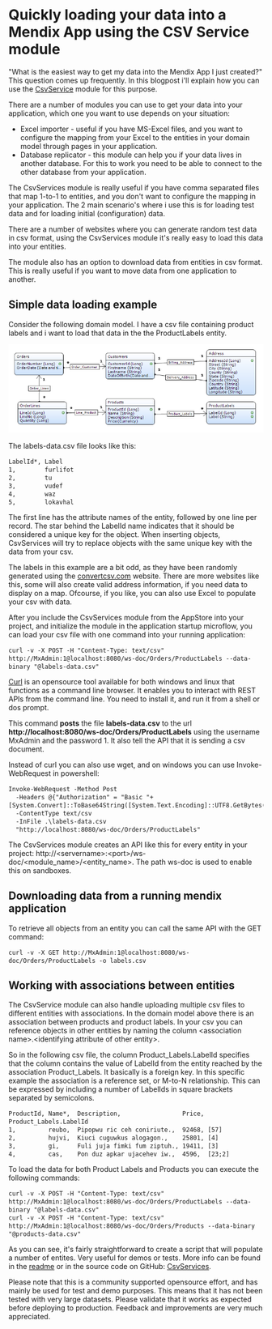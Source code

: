 # Quickly loading your data into a Mendix App using the CSV Service module

"What is the easiest way to get my data into the Mendix App I just created?" This question comes up frequently. In this blogpost i'll explain how you can use the [CsvService][1] module for this purpose.
 
There are a number of modules you can use to get your data into your application, which one you want to use depends on your situation:
 
 * Excel importer - useful if you have MS-Excel files, and you want to configure the mapping from your Excel to the entities in your domain model through pages in your application.
 * Database replicator - this module can help you if your data lives in another database. For this to work you need to be able to connect to the other database from your application.
 
The CsvServices module is really useful if you have comma separated files that map 1-to-1 to entities, and you don't want to configure the mapping in your application. The 2 main scenario's where i use this is for loading test data and for loading initial (configuration) data.

There are a number of websites where you can generate random test data in csv format, using the CsvServices module it's really easy to load this data into your entities.

The module also has an option to download data from entities in csv format. This is really useful if you want to move data from one application to another.

## Simple data loading example

Consider the following domain model. I have a csv file containing product labels and i want to load that data in the the ProductLabels entity.

![Domain model][3]

The labels-data.csv file looks like this:

    LabelId*, Label
    1,        furlifot
    2,        tu
    3,        vudef
    4,        waz
    5,        lokavhal
The first line has the attribute names of the entity, followed by one line per record. The star behind the LabelId name indicates that it should be considered a unique key for the object. When inserting objects, CsvServices will try to replace objects with the same unique key with the data from your csv.

The labels in this example are a bit odd, as they have been randomly generated using the [convertcsv.com][6] website. There are more websites like this, some will also create valid address information, if you need data to display on a map. Ofcourse, if you like, you can also use Excel to populate your csv with data.

After you include the CsvServices module from the AppStore into your project, and initialize the module in the application startup microflow, you can load your csv file with one command into your running application:

    curl -v -X POST -H "Content-Type: text/csv" http://MxAdmin:1@localhost:8080/ws-doc/Orders/ProductLabels --data-binary "@labels-data.csv"

[Curl][4] is an opensource tool available for both windows and linux that functions as a command line browser. It enables you to interact with REST APIs from the command line. You need to install it, and run it from a shell or dos prompt.

This command **posts** the file **labels-data.csv** to the url **http://localhost:8080/ws-doc/Orders/ProductLabels** using the username MxAdmin and the password 1. It also tell the API that it is sending a csv document.

Instead of curl you can also use wget, and on windows you can use Invoke-WebRequest in powershell:

    Invoke-WebRequest -Method Post 
      -Headers @{"Authorization" = "Basic "+[System.Convert]::ToBase64String([System.Text.Encoding]::UTF8.GetBytes("MxAdmin:1"))} 
      -ContentType text/csv
      -InFile .\labels-data.csv  
      "http://localhost:8080/ws-doc/Orders/ProductLabels" 

The CsvServices module creates an API like this for every entity in your project: http://\<servername\>:\<port\>/ws-doc/\<module_name\>/\<entity_name\>. The path ws-doc is used to enable this on sandboxes.

## Downloading data from a running mendix application

To retrieve all objects from an entity you can call the same API with the GET command:

    curl -v -X GET http://MxAdmin:1@localhost:8080/ws-doc/Orders/ProductLabels -o labels.csv
    
## Working with associations between entities

The CsvService module can also handle uploading multiple csv files to different entities with associations. In the domain model above there is an association  between products and product labels. In your csv you can reference objects in other entities by naming the column \<association name\>.\<identifying attribute of other entity\>.

So in the following csv file, the column Product_Labels.LabelId specifies that the column contains the value of LabelId from the entity reached by the association Product_Labels. It basically is a foreign key. In this specific example the association is a reference set, or M-to-N relationship. This can be expressed by including a number of LabelIds in square brackets separated by semicolons.

    ProductId, Name*,  Description,                 Price, Product_Labels.LabelId
    1,         reubo,  Pipopwu ric ceh coniriute.,  92468, [57]
    2,         hujvi,  Kiuci cuguwkus alogagon.,    25801, [4]
    3,         gi,     Fuli juja fimki fum ziptuh., 19411, [3]
    4,         cas,    Pon duz apkar ujacehev iw.,  4596,  [23;2]

To load the data for both Product Labels and Products you can execute the following commands:

    curl -v -X POST -H "Content-Type: text/csv" http://MxAdmin:1@localhost:8080/ws-doc/Orders/ProductLabels --data-binary "@labels-data.csv"
    curl -v -X POST -H "Content-Type: text/csv" http://MxAdmin:1@localhost:8080/ws-doc/Orders/Products --data-binary "@products-data.csv"

As you can see, it's fairly straightforward to create a script that will populate a number of entites. Very useful for demos or tests. More info can be found in the [readme][5] or in the source code on GitHub: [CsvServices][2].

Please note that this is a community supported opensource effort, and has mainly be used for test and demo purposes. This means that it has not been tested with very large datasets. Please validate that it works as expected before deploying to production. Feedback and improvements are very much appreciated.

  [1]: https://appstore.home.mendix.com/link/app/1911/Mendix/CsvServices
  [2]: https://github.com/ako/CsvServices
  [3]: domain-model.png
  [4]: http://curl.haxx.se/
  [5]: https://github.com/ako/CsvServices/blob/master/readme.md
  [6]: http://www.convertcsv.com/generate-test-data.htm